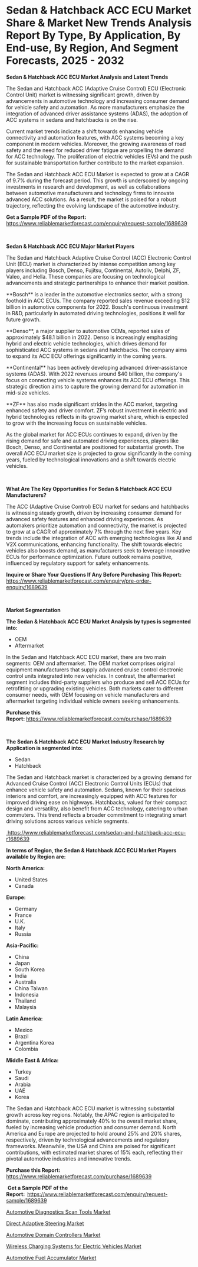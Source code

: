 <p><h1>Sedan & Hatchback ACC ECU Market Share & Market New Trends Analysis Report By Type, By Application, By End-use, By Region, And Segment Forecasts, 2025 - 2032</h1></p><p><strong>Sedan & Hatchback ACC ECU Market Analysis and Latest Trends</strong></p>
<p><p>The Sedan and Hatchback ACC (Adaptive Cruise Control) ECU (Electronic Control Unit) market is witnessing significant growth, driven by advancements in automotive technology and increasing consumer demand for vehicle safety and automation. As more manufacturers emphasize the integration of advanced driver assistance systems (ADAS), the adoption of ACC systems in sedans and hatchbacks is on the rise.</p><p>Current market trends indicate a shift towards enhancing vehicle connectivity and automation features, with ACC systems becoming a key component in modern vehicles. Moreover, the growing awareness of road safety and the need for reduced driver fatigue are propelling the demand for ACC technology. The proliferation of electric vehicles (EVs) and the push for sustainable transportation further contribute to the market expansion.</p><p>The Sedan and Hatchback ACC ECU Market is expected to grow at a CAGR of 9.7% during the forecast period. This growth is underscored by ongoing investments in research and development, as well as collaborations between automotive manufacturers and technology firms to innovate advanced ACC solutions. As a result, the market is poised for a robust trajectory, reflecting the evolving landscape of the automotive industry.</p></p>
<p><strong>Get a Sample PDF of the Report:&nbsp;</strong> <a href="https://www.reliablemarketforecast.com/enquiry/request-sample/1689639?utm_campaign=1906&utm_medium=2&utm_source=Github&utm_content=ia&utm_term=26032025&utm_id=sedan-hatchback-acc-ecu">https://www.reliablemarketforecast.com/enquiry/request-sample/1689639</a></p>
<p>&nbsp;</p>
<p><strong>Sedan & Hatchback ACC ECU Major Market Players</strong></p>
<p><p>The Sedan and Hatchback Adaptive Cruise Control (ACC) Electronic Control Unit (ECU) market is characterized by intense competition among key players including Bosch, Denso, Fujitsu, Continental, Autoliv, Delphi, ZF, Valeo, and Hella. These companies are focusing on technological advancements and strategic partnerships to enhance their market position.</p><p>**Bosch** is a leader in the automotive electronics sector, with a strong foothold in ACC ECUs. The company reported sales revenue exceeding $12 billion in automotive components for 2022. Bosch's continuous investment in R&D, particularly in automated driving technologies, positions it well for future growth.</p><p>**Denso**, a major supplier to automotive OEMs, reported sales of approximately $48.1 billion in 2022. Denso is increasingly emphasizing hybrid and electric vehicle technologies, which drives demand for sophisticated ACC systems in sedans and hatchbacks. The company aims to expand its ACC ECU offerings significantly in the coming years.</p><p>**Continental** has been actively developing advanced driver-assistance systems (ADAS). With 2022 revenues around $40 billion, the company's focus on connecting vehicle systems enhances its ACC ECU offerings. This strategic direction aims to capture the growing demand for automation in mid-size vehicles.</p><p>**ZF** has also made significant strides in the ACC market, targeting enhanced safety and driver comfort. ZF’s robust investment in electric and hybrid technologies reflects in its growing market share, which is expected to grow with the increasing focus on sustainable vehicles.</p><p>As the global market for ACC ECUs continues to expand, driven by the rising demand for safe and automated driving experiences, players like Bosch, Denso, and Continental are positioned for substantial growth. The overall ACC ECU market size is projected to grow significantly in the coming years, fueled by technological innovations and a shift towards electric vehicles.</p></p>
<p>&nbsp;</p>
<p><strong>What Are The Key Opportunities For Sedan & Hatchback ACC ECU Manufacturers?</strong></p>
<p><p>The ACC (Adaptive Cruise Control) ECU market for sedans and hatchbacks is witnessing steady growth, driven by increasing consumer demand for advanced safety features and enhanced driving experiences. As automakers prioritize automation and connectivity, the market is projected to grow at a CAGR of approximately 7% through the next five years. Key trends include the integration of ACC with emerging technologies like AI and V2X communications, enhancing functionality. The shift towards electric vehicles also boosts demand, as manufacturers seek to leverage innovative ECUs for performance optimization. Future outlook remains positive, influenced by regulatory support for safety enhancements.</p></p>
<p><strong>Inquire or Share Your Questions If Any Before Purchasing This Report:</strong> <a href="https://www.reliablemarketforecast.com/enquiry/pre-order-enquiry/1689639?utm_campaign=1906&utm_medium=2&utm_source=Github&utm_content=ia&utm_term=26032025&utm_id=sedan-hatchback-acc-ecu">https://www.reliablemarketforecast.com/enquiry/pre-order-enquiry/1689639</a></p>
<p>&nbsp;</p>
<p><strong>Market Segmentation</strong></p>
<p><strong>The Sedan & Hatchback ACC ECU Market Analysis by types is segmented into:</strong></p>
<p><ul><li>OEM</li><li>Aftermarket</li></ul></p>
<p><p>In the Sedan and Hatchback ACC ECU market, there are two main segments: OEM and aftermarket. The OEM market comprises original equipment manufacturers that supply advanced cruise control electronic control units integrated into new vehicles. In contrast, the aftermarket segment includes third-party suppliers who produce and sell ACC ECUs for retrofitting or upgrading existing vehicles. Both markets cater to different consumer needs, with OEM focusing on vehicle manufacturers and aftermarket targeting individual vehicle owners seeking enhancements.</p></p>
<p><strong>Purchase this Report:&nbsp;</strong><a href="https://www.reliablemarketforecast.com/purchase/1689639?utm_campaign=1906&utm_medium=2&utm_source=Github&utm_content=ia&utm_term=26032025&utm_id=sedan-hatchback-acc-ecu">https://www.reliablemarketforecast.com/purchase/1689639</a></p>
<p>&nbsp;</p>
<p><strong>The Sedan & Hatchback ACC ECU Market Industry Research by Application is segmented into:</strong></p>
<p><ul><li>Sedan</li><li>Hatchback</li></ul></p>
<p><p>The Sedan and Hatchback market is characterized by a growing demand for Advanced Cruise Control (ACC) Electronic Control Units (ECUs) that enhance vehicle safety and automation. Sedans, known for their spacious interiors and comfort, are increasingly equipped with ACC features for improved driving ease on highways. Hatchbacks, valued for their compact design and versatility, also benefit from ACC technology, catering to urban commuters. This trend reflects a broader commitment to integrating smart driving solutions across various vehicle segments.</p></p>
<p><a href="https://www.reliablemarketforecast.com/sedan-and-hatchback-acc-ecu-r1689639?utm_campaign=1906&utm_medium=2&utm_source=Github&utm_content=ia&utm_term=26032025&utm_id=sedan-hatchback-acc-ecu">&nbsp;https://www.reliablemarketforecast.com/sedan-and-hatchback-acc-ecu-r1689639</a></p>
<p><strong>In terms of Region, the Sedan & Hatchback ACC ECU Market Players available by Region are:</strong></p>
<p>
    <p> <strong> North America: </strong>
        <ul>
            <li>United States</li>
            <li>Canada</li>
        </ul>
        </p> 
    <p> <strong> Europe: </strong>
        <ul>
            <li>Germany</li>
            <li>France</li>
            <li>U.K.</li>
            <li>Italy</li>
            <li>Russia</li>
        </ul>
        </p> 
    <p> <strong> Asia-Pacific: </strong>
        <ul>
            <li>China</li>
            <li>Japan</li>
            <li>South Korea</li>
            <li>India</li>
            <li>Australia</li>
            <li>China Taiwan</li>
            <li>Indonesia</li>
            <li>Thailand</li>
            <li>Malaysia</li>
        </ul>
        </p> 
    <p> <strong> Latin America: </strong>
        <ul>
            <li>Mexico</li>
            <li>Brazil</li>
            <li>Argentina Korea</li>
            <li>Colombia</li>
        </ul>
        </p> 
    <p> <strong> Middle East & Africa: </strong>
        <ul>
            <li>Turkey</li>
            <li>Saudi</li>
            <li>Arabia</li>
            <li>UAE</li>
            <li>Korea</li>
        </ul>
    </p>
    </p>
<p><p>The Sedan and Hatchback ACC ECU market is witnessing substantial growth across key regions. Notably, the APAC region is anticipated to dominate, contributing approximately 40% to the overall market share, fueled by increasing vehicle production and consumer demand. North America and Europe are projected to hold around 25% and 20% shares, respectively, driven by technological advancements and regulatory frameworks. Meanwhile, the USA and China are poised for significant contributions, with estimated market shares of 15% each, reflecting their pivotal automotive industries and innovative trends.</p></p>
<p><strong>Purchase this Report: </strong><a href="https://www.reliablemarketforecast.com/purchase/1689639?utm_campaign=1906&utm_medium=2&utm_source=Github&utm_content=ia&utm_term=26032025&utm_id=sedan-hatchback-acc-ecu">https://www.reliablemarketforecast.com/purchase/1689639</a></p>
<p>&nbsp;<strong>Get a Sample PDF of the Report:&nbsp;&nbsp;</strong><a href="https://www.reliablemarketforecast.com/enquiry/request-sample/1689639?utm_campaign=1906&utm_medium=2&utm_source=Github&utm_content=ia&utm_term=26032025&utm_id=sedan-hatchback-acc-ecu">https://www.reliablemarketforecast.com/enquiry/request-sample/1689639</a></p>
<p><strong></strong></p>
<p><p><a href="https://github.com/maaniwilka9y/Market-Research-Report-List-1/blob/main/automotive-diagnostics-scan-tools-market.md?utm_campaign=1906&utm_medium=2&utm_source=Github&utm_content=ia&utm_term=26032025&utm_id=sedan-hatchback-acc-ecu">Automotive Diagnostics Scan Tools Market</a></p><p><a href="https://github.com/hiwanatalak/Market-Research-Report-List-1/blob/main/direct-adaptive-steering-market.md?utm_campaign=1906&utm_medium=2&utm_source=Github&utm_content=ia&utm_term=26032025&utm_id=sedan-hatchback-acc-ecu">Direct Adaptive Steering Market</a></p><p><a href="https://github.com/failarustic/Market-Research-Report-List-1/blob/main/automotive-domain-controllers-market.md?utm_campaign=1906&utm_medium=2&utm_source=Github&utm_content=ia&utm_term=26032025&utm_id=sedan-hatchback-acc-ecu">Automotive Domain Controllers Market</a></p><p><a href="https://github.com/claracpegios/Market-Research-Report-List-1/blob/main/wireless-charging-systems-for-electric-vehicles-market.md?utm_campaign=1906&utm_medium=2&utm_source=Github&utm_content=ia&utm_term=26032025&utm_id=sedan-hatchback-acc-ecu">Wireless Charging Systems for Electric Vehicles Market</a></p><p><a href="https://github.com/damjiederyd/Market-Research-Report-List-1/blob/main/automotive-fuel-accumulator-market.md?utm_campaign=1906&utm_medium=2&utm_source=Github&utm_content=ia&utm_term=26032025&utm_id=sedan-hatchback-acc-ecu">Automotive Fuel Accumulator Market</a></p></p>